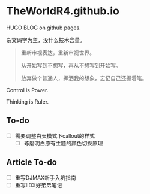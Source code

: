 # TheWorldR4.github.io

HUGO BLOG on github pages.

杂文码字为主，没什么技术含量。

> 重新审视表达，重新审视世界。
> 
> 从开始写到不想写，再从不想写到开始写。
> 
> 放弃做个普通人，挥洒我的想象，忘记自己还握着笔。

Control is Power.

Thinking is Ruler.

## To-do

- [ ] 需要调整白天模式下callout的样式
  - [ ] 琢磨明白原有主题的颜色切换原理

## Article To-do
- [ ] 重写DJMAX新手入坑指南
- [ ] 重写IIDX好弟弟笔记